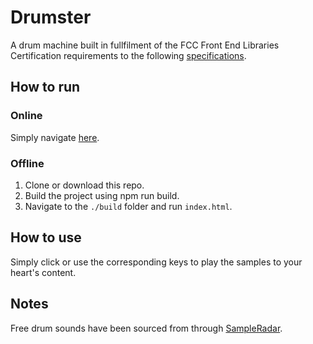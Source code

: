 # Drumster
A drum machine built in fullfilment of the FCC Front End Libraries Certification requirements to the following [specifications](https://learn.freecodecamp.org/front-end-libraries/front-end-libraries-projects/build-a-drum-machine).

## How to run

### Online
Simply navigate [here](https://evblance-drumster.netlify.com).

### Offline
1. Clone or download this repo.
2. Build the project using npm run build.
3. Navigate to the `./build` folder and run `index.html`.

## How to use
Simply click or use the corresponding keys to play the samples to your heart's content.

## Notes
Free drum sounds have been sourced from through [SampleRadar](https://www.musicradar.com/news/drums/sampleradar-1000-free-drum-samples-229460).
